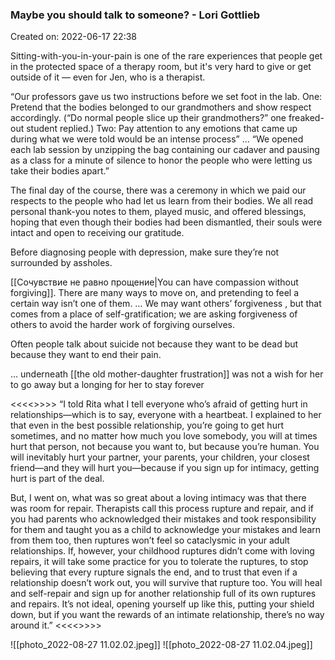 ### Maybe you should talk to someone? - Lori Gottlieb
Created on: 2022-06-17 22:38


Sitting-with-you-in-your-pain is one of the rare experiences that people get in the protected space of a therapy room, but it's very hard to give or get outside of it — even for Jen, who is a therapist.




“Our professors gave us two instructions before we set foot in the lab. One: Pretend that the bodies belonged to our grandmothers and show respect accordingly. (“Do normal people slice up their grandmothers?” one freaked-out student replied.) Two: Pay attention to any emotions that came up during what we were told would be an intense process”
…
“We opened each lab session by unzipping the bag containing our cadaver and pausing as a class for a minute of silence to honor the people who were letting us take their bodies apart.”




The final day of the course, there was a ceremony in which we paid our respects to the people who had let us learn from their bodies. We all read personal thank-you notes to them, played music, and offered blessings, hoping that even though their bodies had been dismantled, their souls were intact and open to receiving our gratitude.



Before diagnosing people with depression, make sure they’re not surrounded by assholes.


[[Сочувствие не равно прощение|You can have compassion without forgiving]]. There are many ways to move on, and pretending to feel a certain way isn’t one of them.
…
We may want others’ forgiveness , but that comes from a place of self-gratification; we are asking forgiveness of others to avoid the harder work of forgiving ourselves.




Often people talk about suicide not because they want to be dead but because they want to end their pain.


… underneath [[the old mother-daughter frustration]] was not a wish for her to go away but a longing for her to stay forever


<<<<>>>>
“I told Rita what I tell everyone who’s afraid of getting hurt in relationships—which is to say, everyone with a heartbeat. I explained to her that even in the best possible relationship, you’re going to get hurt sometimes, and no matter how much you love somebody, you will at times hurt that person, not because you want to, but because you’re human. You will inevitably hurt your partner, your parents, your children, your closest friend—and they will hurt you—because if you sign up for intimacy, getting hurt is part of the deal.

But, I went on, what was so great about a loving intimacy was that there was room for repair. Therapists call this process rupture and repair, and if you had parents who acknowledged their mistakes and took responsibility for them and taught you as a child to acknowledge your mistakes and learn from them too, then ruptures won’t feel so cataclysmic in your adult relationships. If, however, your childhood ruptures didn’t come with loving repairs, it will take some practice for you to tolerate the ruptures, to stop believing that every rupture signals the end, and to trust that even if a relationship doesn’t work out, you will survive that rupture too. You will heal and self-repair and sign up for another relationship full of its own ruptures and repairs. It’s not ideal, opening yourself up like this, putting your shield down, but if you want the rewards of an intimate relationship, there’s no way around it.”
<<<<>>>>

![[photo_2022-08-27 11.02.02.jpeg]]
![[photo_2022-08-27 11.02.04.jpeg]]
